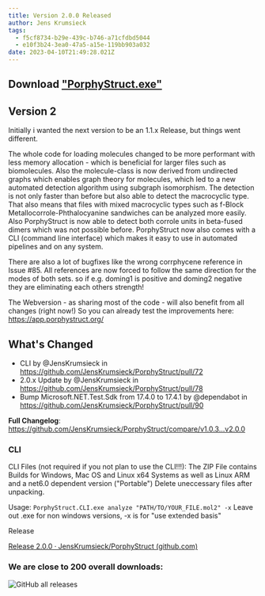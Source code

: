 ```yaml
---
title: Version 2.0.0 Released
author: Jens Krumsieck
tags:
  - f5cf8734-b29e-439c-b746-a71cfdbd5044
  - e10f3b24-3ea0-47a5-a15e-119bb903a032
date: 2023-04-10T21:49:28.021Z
---
```

## Download ["PorphyStruct.exe"](https://github.com/JensKrumsieck/PorphyStruct/releases/download/v2.0.0/PorphyStruct.exe)

## Version 2

Initially i wanted the next version to be an 1.1.x Release, but things went different.

The whole code for loading molecules changed to be more performant with less memory allocation - which is beneficial for larger files such as biomolecules. 
Also the molecule-class is now derived from undirected graphs which enables graph theory for molecules, which led to a new automated detection algorithm using subgraph isomorphism. The detection is not only faster than before but also able to detect the macrocyclic type. That also means that files with mixed macrocyclic types such as f-Block Metallocorrole-Phthalocyanine sandwiches can be analyzed more easily. Also PorphyStruct is now able to detect both corrole units in beta-fused dimers which was not possible before. 
PorphyStruct now also comes with a CLI (command line interface) which makes it easy to use in automated pipelines and on any system.

There are also a lot of bugfixes like the wrong corrphycene reference in Issue #85.
All references are now forced to follow the same direction for the modes of both sets. so if e.g. doming1 is positive and doming2 negative they are eliminating each others strength!

The Webversion - as sharing most of the code - will also benefit from all changes (right now!) So you can already test the improvements here: https://app.porphystruct.org/

## What's Changed

* CLI by @JensKrumsieck in https://github.com/JensKrumsieck/PorphyStruct/pull/72
* 2.0.x Update by @JensKrumsieck in https://github.com/JensKrumsieck/PorphyStruct/pull/78
* Bump Microsoft.NET.Test.Sdk from 17.4.0 to 17.4.1 by @dependabot in https://github.com/JensKrumsieck/PorphyStruct/pull/90

**Full Changelog**: https://github.com/JensKrumsieck/PorphyStruct/compare/v1.0.3...v2.0.0

### CLI

CLI Files (not required if you not plan to use the CLI!!!):
The ZIP File contains Builds for Windows, Mac OS and Linux x64 Systems as well as Linux ARM and a net6.0 dependent version ("Portable")
Delete uneccessary files after unpacking.

Usage: 
`PorphyStruct.CLI.exe analyze "PATH/TO/YOUR_FILE.mol2" -x`
Leave out .exe for non windows versions, -x is for "use extended basis"

R﻿elease

<!--StartFragment-->

[Release 2.0.0 · JensKrumsieck/PorphyStruct (github.com)](https://github.com/JensKrumsieck/PorphyStruct/releases/tag/v2.0.0)

<!--EndFragment-->



### We are close to 200 overall downloads:

<img alt="GitHub all releases" src="https://img.shields.io/github/downloads/jenskrumsieck/porphystruct/total?logo=github&style=for-the-badge">